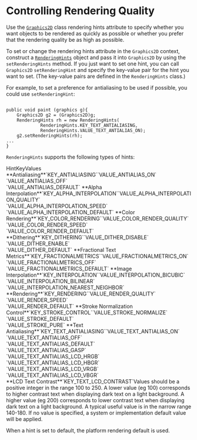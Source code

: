 
# Controlling Rendering Quality

Use the 
[`Graphics2D`](https://docs.oracle.com/javase/8/docs/api/java/awt/Graphics2D.html) class rendering hints attribute to specify whether you want objects to be rendered as quickly as possible or whether you prefer that the rendering quality be as high as possible.

To set or change the rendering hints attribute in the `Graphics2D` context, construct a 
[`RenderingHints`](https://docs.oracle.com/javase/8/docs/api/java/awt/RenderingHints.html) object and pass it into `Graphics2D` by using the `setRenderingHints` method. If you just want to set one hint, you can call `Graphics2D` `setRenderingHint` and specify the key-value pair for the hint you want to set. (The key-value pairs are defined in the `RenderingHints` class.)

For example, to set a preference for antialiasing to be used if possible, you could use `setRenderingHint`:

```

public void paint (graphics g){
    Graphics2D g2 = (Graphics2D)g;
    RenderingHints rh = new RenderingHints(
             RenderingHints.KEY_TEXT_ANTIALIASING,
             RenderingHints.VALUE_TEXT_ANTIALIAS_ON);
    g2.setRenderingHints(rh);
...
}

```

`RenderingHints` supports the following types of hints:
<th id="h1" valign="top">Hint</th><th id="h2" valign="top">Key</th><th id="h3" valign="top">Values</th>
<td headers="h1" valign="top">**Antialiasing**</td><td headers="h2" valign="top">`KEY_ANTIALIASING`</td><td headers="h3" valign="top">`VALUE_ANTIALIAS_ON`<br />`VALUE_ANTIALIAS_OFF`<br />`VALUE_ANTIALIAS_DEFAULT`</td>
<td headers="h1" valign="top">**Alpha Interpolation**</td><td headers="h2" valign="top">`KEY_ALPHA_INTERPOLATION`</td><td headers="h3" valign="top">`VALUE_ALPHA_INTERPOLATION_QUALITY`<br />`VALUE_ALPHA_INTERPOLATION_SPEED`<br />`VALUE_ALPHA_INTERPOLATION_DEFAULT`</td>
<td headers="h1" valign="top">**Color Rendering**</td><td headers="h2" valign="top">`KEY_COLOR_RENDERING`</td><td headers="h3" valign="top">`VALUE_COLOR_RENDER_QUALITY`<br />`VALUE_COLOR_RENDER_SPEED`<br />`VALUE_COLOR_RENDER_DEFAULT`</td>
<td headers="h1" valign="top">**Dithering**</td><td headers="h2" valign="top">`KEY_DITHERING`</td><td headers="h3" valign="top">`VALUE_DITHER_DISABLE`<br />`VALUE_DITHER_ENABLE`<br />`VALUE_DITHER_DEFAULT`</td>
<td headers="h1" valign="top">**Fractional Text Metrics**</td><td headers="h2" valign="top">`KEY_FRACTIONALMETRICS`</td><td headers="h3" valign="top">`VALUE_FRACTIONALMETRICS_ON`<br />`VALUE_FRACTIONALMETRICS_OFF`<br />`VALUE_FRACTIONALMETRICS_DEFAULT`</td>
<td headers="h1" valign="top">**Image Interpolation**</td><td headers="h2" valign="top">`KEY_INTERPOLATION`</td><td headers="h3" valign="top">`VALUE_INTERPOLATION_BICUBIC`<br />`VALUE_INTERPOLATION_BILINEAR`<br />`VALUE_INTERPOLATION_NEAREST_NEIGHBOR`</td>
<td headers="h1" valign="top">**Rendering**</td><td headers="h2" valign="top">`KEY_RENDERING`</td><td headers="h3" valign="top">`VALUE_RENDER_QUALITY`<br />`VALUE_RENDER_SPEED`<br />`VALUE_RENDER_DEFAULT`</td>
<td headers="h1" valign="top">**Stroke Normalization Control**</td><td headers="h2" valign="top">`KEY_STROKE_CONTROL`</td><td headers="h3" valign="top">`VALUE_STROKE_NORMALIZE`<br />`VALUE_STROKE_DEFAULT`<br />`VALUE_STROKE_PURE`</td>
<td headers="h1" valign="top">**Text Antialiasing**</td><td headers="h2" valign="top">`KEY_TEXT_ANTIALIASING`</td><td headers="h3" valign="top">`VALUE_TEXT_ANTIALIAS_ON`<br />`VALUE_TEXT_ANTIALIAS_OFF`<br />`VALUE_TEXT_ANTIALIAS_DEFAULT`<br />`VALUE_TEXT_ANTIALIAS_GASP`<br />`VALUE_TEXT_ANTIALIAS_LCD_HRGB`<br />`VALUE_TEXT_ANTIALIAS_LCD_HBGR`<br />`VALUE_TEXT_ANTIALIAS_LCD_VRGB`<br />`VALUE_TEXT_ANTIALIAS_LCD_VBGR`<br /></td>
<td headers="h1" valign="top">**LCD Text Contrast**</td><td headers="h2" valign="top">`KEY_TEXT_LCD_CONTRAST`</td><td headers="h3" valign="top">Values should be a positive integer in the range 100 to 250. A lower value (eg 100) corresponds to higher contrast text when displaying dark text on a light background. A higher value (eg 200) corresponds to lower contrast text when displaying dark text on a light background. A typical useful value is in the narrow range 140-180. If no value is specified, a system or implementation default value will be applied.</td>

When a hint is set to default, the platform rendering default is used.
